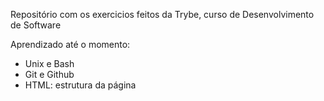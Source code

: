 Repositório com os exercicios feitos da Trybe, curso de Desenvolvimento de Software

Aprendizado até o momento:

- Unix e Bash
- Git e Github
- HTML: estrutura da página
